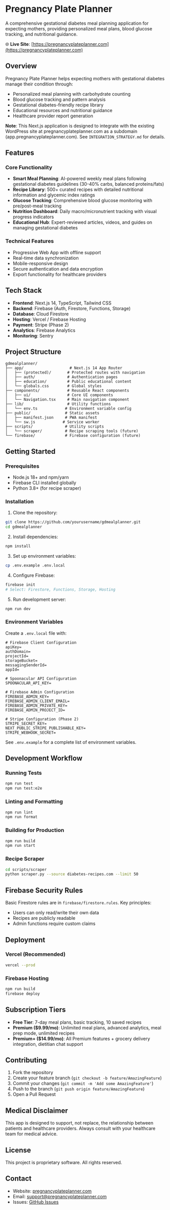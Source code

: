 # Pregnancy Plate Planner

A comprehensive gestational diabetes meal planning application for expecting mothers, providing personalized meal plans, blood glucose tracking, and nutritional guidance.

🌐 **Live Site**: [https://pregnancyplateplanner.com](https://pregnancyplateplanner.com)

## Overview

Pregnancy Plate Planner helps expecting mothers with gestational diabetes manage their condition through:

- Personalized meal planning with carbohydrate counting
- Blood glucose tracking and pattern analysis
- Gestational diabetes-friendly recipe library
- Educational resources and nutritional guidance
- Healthcare provider report generation

**Note**: This Next.js application is designed to integrate with the existing WordPress site at pregnancyplateplanner.com as a subdomain (app.pregnancyplateplanner.com). See `INTEGRATION_STRATEGY.md` for details.

## Features

### Core Functionality

- **Smart Meal Planning**: AI-powered weekly meal plans following gestational diabetes guidelines (30-40% carbs, balanced proteins/fats)
- **Recipe Library**: 500+ curated recipes with detailed nutritional information and glycemic index ratings
- **Glucose Tracking**: Comprehensive blood glucose monitoring with pre/post-meal tracking
- **Nutrition Dashboard**: Daily macro/micronutrient tracking with visual progress indicators
- **Educational Hub**: Expert-reviewed articles, videos, and guides on managing gestational diabetes

### Technical Features

- Progressive Web App with offline support
- Real-time data synchronization
- Mobile-responsive design
- Secure authentication and data encryption
- Export functionality for healthcare providers

## Tech Stack

- **Frontend**: Next.js 14, TypeScript, Tailwind CSS
- **Backend**: Firebase (Auth, Firestore, Functions, Storage)
- **Database**: Cloud Firestore
- **Hosting**: Vercel / Firebase Hosting
- **Payment**: Stripe (Phase 2)
- **Analytics**: Firebase Analytics
- **Monitoring**: Sentry

## Project Structure

```
gdmealplanner/
├── app/                    # Next.js 14 App Router
│   ├── (protected)/       # Protected routes with navigation
│   ├── auth/              # Authentication pages
│   ├── education/         # Public educational content
│   └── globals.css        # Global styles
├── components/            # Reusable React components
│   ├── ui/                # Core UI components
│   └── Navigation.tsx     # Main navigation component
├── lib/                   # Utility functions
│   └── env.ts            # Environment variable config
├── public/               # Static assets
│   ├── manifest.json     # PWA manifest
│   └── sw.js            # Service worker
├── scripts/              # Utility scripts
│   └── scraper/          # Recipe scraping tools (future)
└── firebase/             # Firebase configuration (future)
```

## Getting Started

### Prerequisites

- Node.js 18+ and npm/yarn
- Firebase CLI installed globally
- Python 3.8+ (for recipe scraper)

### Installation

1. Clone the repository:

```bash
git clone https://github.com/yourusername/gdmealplanner.git
cd gdmealplanner
```

2. Install dependencies:

```bash
npm install
```

3. Set up environment variables:

```bash
cp .env.example .env.local
```

4. Configure Firebase:

```bash
firebase init
# Select: Firestore, Functions, Storage, Hosting
```

5. Run development server:

```bash
npm run dev
```

### Environment Variables

Create a `.env.local` file with:

```
# Firebase Client Configuration
apiKey=
authDomain=
projectId=
storageBucket=
messagingSenderId=
appId=

# Spoonacular API Configuration
SPOONACULAR_API_KEY=

# Firebase Admin Configuration
FIREBASE_ADMIN_KEY=
FIREBASE_ADMIN_CLIENT_EMAIL=
FIREBASE_ADMIN_PRIVATE_KEY=
FIREBASE_ADMIN_PROJECT_ID=

# Stripe Configuration (Phase 2)
STRIPE_SECRET_KEY=
NEXT_PUBLIC_STRIPE_PUBLISHABLE_KEY=
STRIPE_WEBHOOK_SECRET=
```

See `.env.example` for a complete list of environment variables.

## Development Workflow

### Running Tests

```bash
npm run test
npm run test:e2e
```

### Linting and Formatting

```bash
npm run lint
npm run format
```

### Building for Production

```bash
npm run build
npm run start
```

### Recipe Scraper

```bash
cd scripts/scraper
python scraper.py --source diabetes-recipes.com --limit 50
```

## Firebase Security Rules

Basic Firestore rules are in `firebase/firestore.rules`. Key principles:

- Users can only read/write their own data
- Recipes are publicly readable
- Admin functions require custom claims

## Deployment

### Vercel (Recommended)

```bash
vercel --prod
```

### Firebase Hosting

```bash
npm run build
firebase deploy
```

## Subscription Tiers

- **Free Tier**: 7-day meal plans, basic tracking, 10 saved recipes
- **Premium ($9.99/mo)**: Unlimited meal plans, advanced analytics, meal prep mode, unlimited recipes
- **Premium+ ($14.99/mo)**: All Premium features + grocery delivery integration, dietitian chat support

## Contributing

1. Fork the repository
2. Create your feature branch (`git checkout -b feature/AmazingFeature`)
3. Commit your changes (`git commit -m 'Add some AmazingFeature'`)
4. Push to the branch (`git push origin feature/AmazingFeature`)
5. Open a Pull Request

## Medical Disclaimer

This app is designed to support, not replace, the relationship between patients and healthcare providers. Always consult with your healthcare team for medical advice.

## License

This project is proprietary software. All rights reserved.

## Contact

- Website: [pregnancyplateplanner.com](https://pregnancyplateplanner.com)
- Email: support@pregnancyplateplanner.com
- Issues: [GitHub Issues](https://github.com/yourusername/gdmealplanner/issues)
